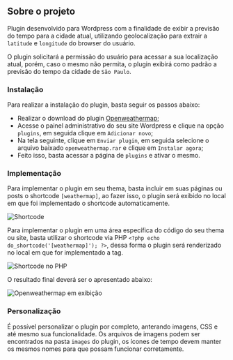 ## Sobre o projeto

Plugin desenvolvido para Wordpress com a finalidade de exibir a previsão do tempo para a cidade atual, utilizando geolocalização para extrair a `latitude` e `longitude` do browser do usuário.

O plugin solicitará a permissão do usuário para acessar a sua localização atual, porém, caso o mesmo não permita, o plugin exibirá como padrão a previsão do tempo da cidade de `São Paulo`.

### Instalação

Para realizar a instalação do plugin, basta seguir os passos abaixo:

* Realizar o download do plugin [Openweathermap](http://rigotedesign.com.br/downloads/plugins/openweathermap.zip);
* Acesse o painel administrativo do seu site Wordpress e clique na opção `plugins`, em seguida clique em `Adicionar novo`;
* Na tela seguinte, clique em `Enviar plugin`, em seguida selecione o arquivo baixado `openweathermap.rar` e clique em `Instalar agora`;
* Feito isso, basta acessar a página de `plugins` e ativar o mesmo.

### Implementação

Para implementar o plugin em seu thema, basta incluir em suas páginas ou posts o shortcode `[weathermap]`, ao fazer isso, o plugin será exibido no local em que foi implementado o shortcode automaticamente.

![Shortcode](http://rigotedesign.com.br/downloads/plugins/shortcode.PNG)

Para implementar o plugin em uma área específica do código do seu thema ou site, basta utilizar o shortcode via PHP `<?php echo do_shortcode('[weathermap]'); ?>`, dessa forma o plugin será renderizado no local em que for implementado a tag.

![Shortcode no PHP](http://rigotedesign.com.br/downloads/plugins/shortcodePHP.PNG)

O resultado final deverá ser o apresentado abaixo:

![Openweathermap em exibição](http://rigotedesign.com.br/downloads/plugins/openweathermap.PNG)

### Personalização

É possível personalizar o plugin por completo, anterando imagens, CSS e até mesmo sua funcionalidade.
Os arquivos de imagens podem ser encontrados na pasta `images` do plugin, os ícones de tempo devem manter os mesmos nomes para que possam funcionar corretamente.